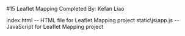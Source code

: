 #15 Leaflet Mapping
Completed By: Kefan Liao

index.html       -- HTML file for Leaflet Mapping project
static\js\app.js -- JavaScript for Leaflet Mapping project

